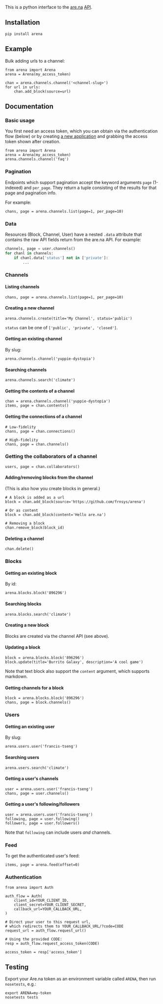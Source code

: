 This is a python interface to the [are.na](https://www.are.na/) [API](https://dev.are.na/documentation).

## Installation

    pip install arena

## Example

Bulk adding urls to a channel:

```
from arena import Arena
arena = Arena(my_access_token)

chan = arena.channels.channel('<channel-slug>')
for url in urls:
    chan.add_block(source=url)
```

## Documentation

### Basic usage

You first need an access token, which you can obtain via the authentication flow (below) or by creating [a new application](https://dev.are.na/) and grabbing the access token shown after creation.

```
from arena import Arena
arena = Arena(my_access_token)
arena.channels.channel('faq')
```

### Pagination

Endpoints which support pagination accept the keyword arguments `page` (1-indexed) and `per_page`. They return a tuple consisting of the results for that page and pagination info.

For example:

    chans, page = arena.channels.list(page=1, per_page=10)

### Data

Resources (Block, Channel, User) have a nested `.data` attribute that contains the raw API fields return from the are.na API. For example:
```python
channels, page = user.channels()
for chanl in channels:
    if chanl.data['status'] not in ['private']:
        ...
```

### Channels

#### Listing channels

    chans, page = arena.channels.list(page=1, per_page=10)

#### Creating a new channel

    arena.channels.create(title='My Channel', status='public')

`status` can be one of `['public', 'private', 'closed']`.

#### Getting an existing channel

By slug:

    arena.channels.channel('yuppie-dystopia')

#### Searching channels

    arena.channels.search('climate')

#### Getting the contents of a channel

    chan = arena.channels.channel('yuppie-dystopia')
    items, page = chan.contents()

#### Getting the connections of a channel

    # Low-fidelity
    chans, page = chan.connections()

    # High-fidelity
    chans, page = chan.channels()

### Getting the collaborators of a channel

    users, page = chan.collaborators()

#### Adding/removing blocks from the channel

(This is also how you create blocks in general.)

    # A block is added as a url
    block = chan.add_block(source='https://github.com/frnsys/arena')

    # Or as content
    block = chan.add_block(content='Hello are.na')

    # Removing a block
    chan.remove_block(block_id)

#### Deleting a channel

    chan.delete()

### Blocks

#### Getting an existing block

By id:

    arena.blocks.block('896296')

#### Searching blocks

    arena.blocks.search('climate')

#### Creating a new block

Blocks are created via the channel API (see above).

#### Updating a block

    block = arena.blocks.block('896296')
    block.update(title='Burrito Galaxy', description='A cool game')

Note that text block also support the `content` argument, which supports markdown.

#### Getting channels for a block

    block = arena.blocks.block('896296')
    chans, page = block.channels()

### Users

#### Getting an existing user

By slug:

    arena.users.user('francis-tseng')

#### Searching users

    arena.users.search('climate')

#### Getting a user's channels

    user = arena.users.user('francis-tseng')
    chans, page = user.channels()

#### Getting a user's following/followers

    user = arena.users.user('francis-tseng')
    following, page = user.following()
    followers, page = user.followers()

Note that `following` can include users _and_ channels.

### Feed

To get the authenticated user's feed:

    items, page = arena.feed(offset=0)

### Authentication

```
from arena import Auth

auth_flow = Auth(
    client_id=YOUR_CLIENT_ID,
    client_secret=YOUR_CLIENT_SECRET,
    callback_url=YOUR_CALLBACK_URL,
)

# Direct your user to this request url,
# which redirects them to YOUR_CALLBACK_URL/?code=CODE
request_url = auth_flow.request_url()

# Using the provided CODE:
resp = auth_flow.request_access_token(CODE)

access_token = resp['access_token']
```

## Testing

Export your Are.na token as an environment variable called `ARENA`, then run `nosetests`, e.g.:

```
export ARENA=my-token
nosetests tests
```
